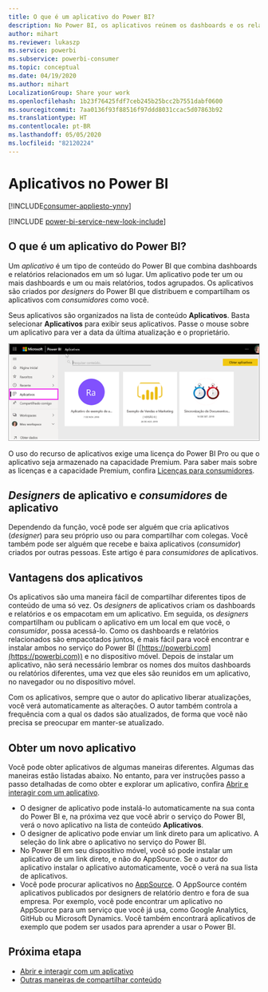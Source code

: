 ```yaml
---
title: O que é um aplicativo do Power BI?
description: No Power BI, os aplicativos reúnem os dashboards e os relatórios relacionados em um só local.
author: mihart
ms.reviewer: lukaszp
ms.service: powerbi
ms.subservice: powerbi-consumer
ms.topic: conceptual
ms.date: 04/19/2020
ms.author: mihart
LocalizationGroup: Share your work
ms.openlocfilehash: 1b23f76425fdf7ceb245b25bcc2b7551dabf0600
ms.sourcegitcommit: 7aa0136f93f88516f97ddd8031ccac5d07863b92
ms.translationtype: HT
ms.contentlocale: pt-BR
ms.lasthandoff: 05/05/2020
ms.locfileid: "82120224"
---
```

# <a name="apps-in-power-bi"></a>Aplicativos no Power BI

[!INCLUDE[consumer-appliesto-ynny](../includes/consumer-appliesto-ynny.md)]

[!INCLUDE [power-bi-service-new-look-include](../includes/power-bi-service-new-look-include.md)]

## <a name="what-is-a-power-bi-app"></a>O que é um aplicativo do Power BI?
Um *aplicativo* é um tipo de conteúdo do Power BI que combina dashboards e relatórios relacionados em um só lugar. Um aplicativo pode ter um ou mais dashboards e um ou mais relatórios, todos agrupados. Os aplicativos são criados por *designers* do Power BI que distribuem e compartilham os aplicativos com *consumidores* como você. 

Seus aplicativos são organizados na lista de conteúdo **Aplicativos**. Basta selecionar **Aplicativos** para exibir seus aplicativos. Passe o mouse sobre um aplicativo para ver a data da última atualização e o proprietário. 

![Aplicativos no Power BI](./media/end-user-apps/power-bi-apps.png)


O uso do recurso de aplicativos exige uma licença do Power BI Pro ou que o aplicativo seja armazenado na capacidade Premium. Para saber mais sobre as licenças e a capacidade Premium, confira [Licenças para consumidores](end-user-license.md).

## <a name="app-designers-and-app-consumers"></a>*Designers* de aplicativo e *consumidores* de aplicativo
Dependendo da função, você pode ser alguém que cria aplicativos (*designer*) para seu próprio uso ou para compartilhar com colegas. Você também pode ser alguém que recebe e baixa aplicativos (*consumidor*) criados por outras pessoas. Este artigo é para *consumidores* de aplicativos.

## <a name="advantages-of-apps"></a>Vantagens dos aplicativos
Os aplicativos são uma maneira fácil de compartilhar diferentes tipos de conteúdo de uma só vez. Os *designers* de aplicativos criam os dashboards e relatórios e os empacotam em um aplicativo. Em seguida, os *designers* compartilham ou publicam o aplicativo em um local em que você, o *consumidor*, possa acessá-lo. Como os dashboards e relatórios relacionados são empacotados juntos, é mais fácil para você encontrar e instalar ambos no serviço do Power BI ([https://powerbi.com](https://powerbi.com)) e no dispositivo móvel. Depois de instalar um aplicativo, não será necessário lembrar os nomes dos muitos dashboards ou relatórios diferentes, uma vez que eles são reunidos em um aplicativo, no navegador ou no dispositivo móvel.

Com os aplicativos, sempre que o autor do aplicativo liberar atualizações, você verá automaticamente as alterações. O autor também controla a frequência com a qual os dados são atualizados, de forma que você não precisa se preocupar em manter-se atualizado. 

<!-- add conceptual art -->
## <a name="get-a-new-app"></a>Obter um novo aplicativo
Você pode obter aplicativos de algumas maneiras diferentes. Algumas das maneiras estão listadas abaixo.  No entanto, para ver instruções passo a passo detalhadas de como obter e explorar um aplicativo, confira [Abrir e interagir com um aplicativo](end-user-app-view.md).

- O designer de aplicativo pode instalá-lo automaticamente na sua conta do Power BI e, na próxima vez que você abrir o serviço do Power BI, verá o novo aplicativo na lista de conteúdo **Aplicativos**. 
- O designer de aplicativo pode enviar um link direto para um aplicativo. A seleção do link abre o aplicativo no serviço do Power BI.
- No Power BI em seu dispositivo móvel, você só pode instalar um aplicativo de um link direto, e não do AppSource. Se o autor do aplicativo instalar o aplicativo automaticamente, você o verá na sua lista de aplicativos.
- Você pode procurar aplicativos no [AppSource](https://appsource.microsoft.com). O AppSource contém aplicativos publicados por designers de relatório dentro e fora de sua empresa. Por exemplo, você pode encontrar um aplicativo no AppSource para um serviço que você já usa, como Google Analytics, GitHub ou Microsoft Dynamics. Você também encontrará aplicativos de exemplo que podem ser usados para aprender a usar o Power BI.  


## <a name="next-step"></a>Próxima etapa
* [Abrir e interagir com um aplicativo](end-user-app-view.md)
* [Outras maneiras de compartilhar conteúdo](end-user-shared-with-me.md)

